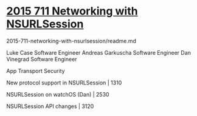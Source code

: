 
# [2015 711 Networking with NSURLSession](https://developer.apple.com/videos/play/wwdc2015/711/)


2015-711-networking-with-nsurlsession/readme.md

Luke Case Software Engineer
Andreas Garkuscha Software Engineer
Dan Vinegrad Software Engineer


App Transport Security

New protocol support in NSURLSession | 1310

NSURLSession on watchOS (Dan) | 2530

NSURLSession API changes | 3120
